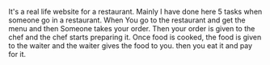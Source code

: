 It's a real life website for a restaurant.
Mainly I have done here 5 tasks when someone go in a restaurant. When You go to the restaurant and get the menu and then Someone takes your order. Then your order is given to the chef and the chef starts preparing it. Once food is cooked, the food is given to the waiter and the waiter gives the food to you. then you eat it and pay for it.
